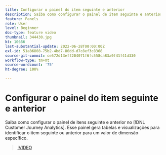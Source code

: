```yaml
---
title: Configurar o painel do item seguinte e anterior
description: Saiba como configurar o painel de item seguinte e anterior no Customer Journey Analytics. Esse painel gera tabelas e visualizações para identificar o item seguinte ou anterior para um valor de dimensão específico.
feature: Panels
role: User
level: Beginner
doc-type: feature video
thumbnail: 344430.jpg
kt: 10656
last-substantial-update: 2022-06-28T00:00:00Z
exl-id: 51a86808-75b2-4bd7-80dd-d7c8ef3c8368
source-git-commit: ce572d13eff204071f6fc558ca83a0f41f41d330
workflow-type: tm+mt
source-wordcount: '75'
ht-degree: 100%

---
```


# Configurar o painel do item seguinte e anterior

Saiba como configurar o painel de itens seguinte e anterior no [!DNL Customer Journey Analytics]. Esse painel gera tabelas e visualizações para identificar o item seguinte ou anterior para um valor de dimensão específico.

>[!VIDEO](https://video.tv.adobe.com/v/344430/?quality=12&learn=on)
